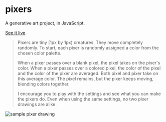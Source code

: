 # pixers

A generative art project, in JavaScript.

[See it live](http://reid47.github.io/pixers/)

> Pixers are tiny (1px by 1px) creatures. They move completely randomly. To start, each pixer is randomly assigned a color from the chosen color palette.
>
> When a pixer passes over a blank pixel, the pixel takes on the pixer's color. When a pixer passes over a colored pixel, the color of the pixel and the color of the pixer are averaged. Both pixel and pixer take on this average color. The pixel remains, but the pixer keeps moving, blending colors together.
>
> I encourage you to play with the settings and see what you can make the pixers do. Even when using the same settings, no two pixer drawings are alike.

![sample pixer drawing](https://raw.githubusercontent.com/reid47/pixers/master/sample.png)
